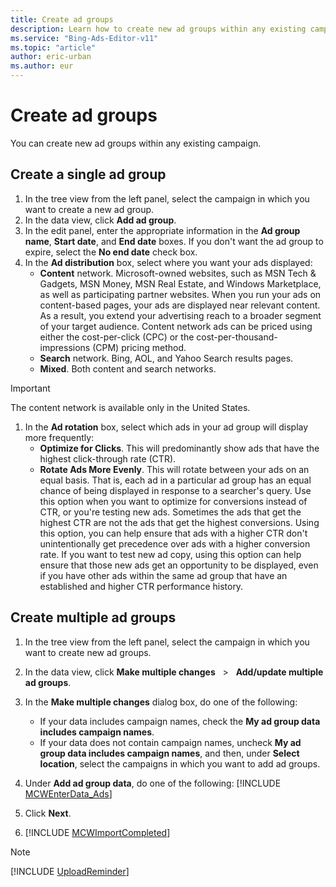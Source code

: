 ```yaml
---
title: Create ad groups
description: Learn how to create new ad groups within any existing campaign in Microsoft Advertising Editor.
ms.service: "Bing-Ads-Editor-v11"
ms.topic: "article"
author: eric-urban
ms.author: eur
---
```


# Create ad groups

You can create new ad groups within any existing campaign.

## Create a single ad group
1. In the tree view from the left panel, select the campaign in which you want to create a new ad group.
1. In the data view, click **Add ad group**.
1. In the edit panel, enter the appropriate information in the **Ad group name**, **Start date**, and **End date** boxes. If you don't want the ad group to expire, select the **No end date** check box.
1. In the **Ad distribution** box, select where you want your ads displayed:
   - **Content** network. Microsoft-owned websites, such as MSN Tech & Gadgets, MSN Money, MSN Real Estate, and Windows Marketplace, as well as participating partner websites. When you run your ads on content-based pages, your ads are displayed near relevant content. As a result, you extend your advertising reach to a broader segment of your target audience. Content network ads can be priced using either the cost-per-click (CPC) or the cost-per-thousand-impressions (CPM) pricing method.
   - **Search** network. Bing, AOL, and Yahoo Search results pages.
   - **Mixed**. Both content and search networks.

> [!IMPORTANT]
> The content network is available only in the United States.

1. In the **Ad rotation** box, select which ads in your ad group will display more frequently:
   - **Optimize for Clicks**. This will predominantly show ads that have the highest click-through rate (CTR).
   - **Rotate Ads More Evenly**. This will rotate between your ads on an equal basis. That is, each ad in a particular ad group has an equal chance of being displayed in response to a searcher's query. Use this option when you want to optimize for conversions instead of CTR, or you're testing new ads. Sometimes the ads that get the highest CTR are not the ads that get the highest conversions. Using this option, you can help ensure that ads with a higher CTR don't unintentionally get precedence over ads with a higher conversion rate. If you want to test new ad copy, using this option can help ensure that those new ads get an opportunity to be displayed, even if you have other ads within the same ad group that have an established and higher CTR performance history.

## Create multiple ad groups
1. In the tree view from the left panel, select the campaign in which you want to create new ad groups.
1. In the data view, click **Make multiple changes** &nbsp; &gt; &nbsp; **Add/update multiple ad groups**.
1. In the **Make multiple changes** dialog box, do one of the following:
   - If your data includes campaign names, check the **My ad group data includes campaign names**.
   - If your data does not contain campaign names, uncheck **My ad group data includes campaign names**, and then, under **Select location**, select the campaigns in which you want to add ad groups.

1. Under **Add ad group data**, do one of the following:				[!INCLUDE [MCWEnterData_Ads](./includes/MCWEnterData_Ads.md)]
1. Click **Next**.
1. [!INCLUDE [MCWImportCompleted](./includes/MCWImportCompleted.md)]

> [!NOTE]
> [!INCLUDE [UploadReminder](./includes/UploadReminder.md)]


